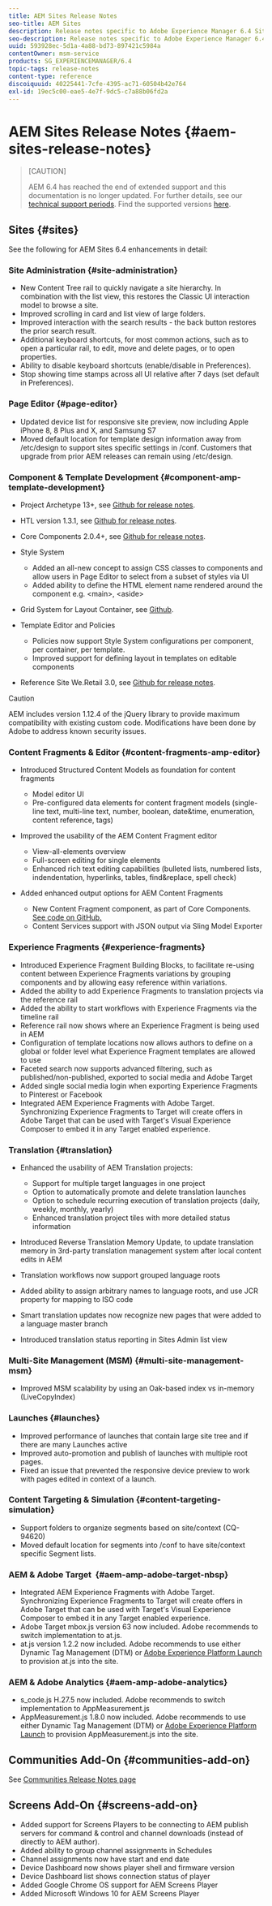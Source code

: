 ```yaml
---
title: AEM Sites Release Notes
seo-title: AEM Sites
description: Release notes specific to Adobe Experience Manager 6.4 Sites.
seo-description: Release notes specific to Adobe Experience Manager 6.4 Sites.
uuid: 593928ec-5d1a-4a88-bd73-897421c5984a
contentOwner: msm-service
products: SG_EXPERIENCEMANAGER/6.4
topic-tags: release-notes
content-type: reference
discoiquuid: 40225441-7cfe-4395-ac71-60504b42e764
exl-id: 19ec5c00-eae5-4e7f-9dc5-c7a88b06fd2a
---
```

# AEM Sites Release Notes {#aem-sites-release-notes}

>[CAUTION]
>
>AEM 6.4 has reached the end of extended support and this documentation is no longer updated. For further details, see our [technical support periods](https://helpx.adobe.com/support/programs/eol-matrix.html). Find the supported versions [here](https://experienceleague.adobe.com/docs/).

## Sites {#sites}

See the following for AEM Sites 6.4 enhancements in detail:

### Site Administration {#site-administration}

* New Content Tree rail to quickly navigate a site hierarchy. In combination with the list view, this restores the Classic UI interaction model to browse a site.
* Improved scrolling in card and list view of large folders.
* Improved interaction with the search results - the back button restores the prior search result.
* Additional keyboard shortcuts, for most common actions, such as to open a particular rail, to edit, move and delete pages, or to open properties.
* Ability to disable keyboard shortcuts (enable/disable in Preferences).
* Stop showing time stamps across all UI relative after 7 days (set default in Preferences).

### Page Editor {#page-editor}

* Updated device list for responsive site preview, now including Apple iPhone 8, 8 Plus and X, and Samsung S7
* Moved default location for template design information away from /etc/design to support sites specific settings in /conf. Customers that upgrade from prior AEM releases can remain using /etc/design.

### Component &amp; Template Development {#component-amp-template-development}

* Project Archetype 13+, see [Github for release notes](https://github.com/Adobe-Marketing-Cloud/aem-project-archetype/releases).
* HTL version 1.3.1, see [Github for release notes](https://github.com/Adobe-Marketing-Cloud/htl-spec/releases/tag/1.3.1).
* Core Components 2.0.4+, see [Github for release notes](https://github.com/Adobe-Marketing-Cloud/aem-core-wcm-components/releases).
* Style System

  * Added an all-new concept to assign CSS classes to components and allow users in Page Editor to select from a subset of styles via UI
  * Added ability to define the HTML element name rendered around the component e.g. &lt;main&gt;, &lt;aside&gt;

* Grid System for Layout Container, see [Github](https://github.com/Adobe-Marketing-Cloud/aem-responsivegrid).
* Template Editor and Policies

  * Policies now support Style System configurations per component, per container, per template.
  * Improved support for defining layout in templates on editable components

* Reference Site We.Retail 3.0, see [Github for release notes](https://github.com/Adobe-Marketing-Cloud/aem-sample-we-retail/releases).

>[!CAUTION]
>
>AEM includes version 1.12.4 of the jQuery library to provide maximum compatibility with existing custom code. Modifications have been done by Adobe to address known security issues.

### Content Fragments &amp; Editor {#content-fragments-amp-editor}

* Introduced Structured Content Models as foundation for content fragments

  * Model editor UI
  * Pre-configured data elements for content fragment models (single-line text, multi-line text, number, boolean, date&time, enumeration, content reference, tags)

* Improved the usability of the AEM Content Fragment editor

  * View-all-elements overview
  * Full-screen editing for single elements
  * Enhanced rich text editing capabilities (bulleted lists, numbered lists, indendentation, hyperlinks, tables, find&replace, spell check)

* Added enhanced output options for AEM Content Fragments

  * New Content Fragment component, as part of Core Components. [See code on GitHub.](https://github.com/Adobe-Marketing-Cloud/aem-core-wcm-components/tree/master/extension/contentfragment/content/src/content/jcr_root/apps/core/wcm/extension/components/contentfragment/v1/contentfragment)
  * Content Services support with JSON output via Sling Model Exporter

### Experience Fragments {#experience-fragments}

* Introduced Experience Fragment Building Blocks, to facilitate re-using content between Experience Fragments variations by grouping components and by allowing easy reference within variations.
* Added the ability to add Experience Fragments to translation projects via the reference rail
* Added the ability to start workflows with Experience Fragments via the timeline rail
* Reference rail now shows where an Experience Fragment is being used in AEM
* Configuration of template locations now allows authors to define on a global or folder level what Experience Fragment templates are allowed to use
* Faceted search now supports advanced filtering, such as published/non-published, exported to social media and Adobe Target
* Added single social media login when exporting Experience Fragments to Pinterest or Facebook
* Integrated AEM Experience Fragments with Adobe Target. Synchronizing Experience Fragments to Target will create offers in Adobe Target that can be used with Target's Visual Experience Composer to embed it in any Target enabled experience.

### Translation {#translation}

* Enhanced the usability of AEM Translation projects:

  * Support for multiple target languages in one project
  * Option to automatically promote and delete translation launches
  * Option to schedule recurring execution of translation projects (daily, weekly, monthly, yearly)
  * Enhanced translation project tiles with more detailed status information

* Introduced Reverse Translation Memory Update, to update translation memory in 3rd-party translation management system after local content edits in AEM
* Translation workflows now support grouped language roots
* Added ability to assign arbitrary names to language roots, and use JCR property for mapping to ISO code
* Smart translation updates now recognize new pages that were added to a language master branch
* Introduced translation status reporting in Sites Admin list view

### Multi-Site Management (MSM) {#multi-site-management-msm}

* Improved MSM scalability by using an Oak-based index vs in-memory (LiveCopyIndex)

### Launches {#launches}

* Improved performance of launches that contain large site tree and if there are many Launches active
* Improved auto-promotion and publish of launches with multiple root pages.
* Fixed an issue that prevented the responsive device preview to work with pages edited in context of a launch.

### Content Targeting & Simulation {#content-targeting-simulation}

* Support folders to organize segments based on site/context (CQ-94620)
* Moved default location for segments into /conf to have site/context specific Segment lists.

### AEM &amp; Adobe Target&nbsp; {#aem-amp-adobe-target-nbsp}

* Integrated AEM Experience Fragments with Adobe Target. Synchronizing Experience Fragments to Target will create offers in Adobe Target that can be used with Target's Visual Experience Composer to embed it in any Target enabled experience.
* Adobe Target mbox.js version 63 now included. Adobe recommends to switch implementation to at.js.
* at.js version 1.2.2 now included. Adobe recommends to use either Dynamic Tag Management (DTM) or [Adobe Experience Platform Launch](https://www.adobe.com/enterprise/cloud-platform/launch.html) to provision at.js into the site.

### AEM &amp; Adobe Analytics {#aem-amp-adobe-analytics}

* s_code.js H.27.5 now included. Adobe recommends to switch implementation to AppMeasurement.js
* AppMeasurement.js 1.8.0 now included. Adobe recommends to use either Dynamic Tag Management (DTM) or [Adobe Experience Platform Launch](https://www.adobe.com/enterprise/cloud-platform/launch.html) to provision AppMeasurement.js into the site.

## Communities Add-On {#communities-add-on}

See [Communities Release Notes page](/help/release-notes/communities-release-notes.md)

## Screens Add-On {#screens-add-on}

* Added support for Screens Players to be connecting to AEM publish servers for command & control and channel downloads (instead of directly to AEM author).
* Added ability to group channel assignments in Schedules
* Channel assignments now have start and end date
* Device Dashboard now shows player shell and firmware version
* Device Dashboard list shows connection status of player
* Added Google Chrome OS support for AEM Screens Player
* Added Microsoft Windows 10 for AEM Screens Player
